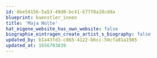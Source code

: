 ```yaml
---
id: 6be54156-5a53-49d0-bc41-b77f8a28cdda
blueprint: kuenstler_innen
title: 'Maja Nolte'
hat_eigene_website_has_own_website: false
biographie_eintragen_create_artist_s_biography: false
updated_by: b1a43fd3-c865-4122-b6cc-50cfa81a1985
updated_at: 1656703839
---
```

